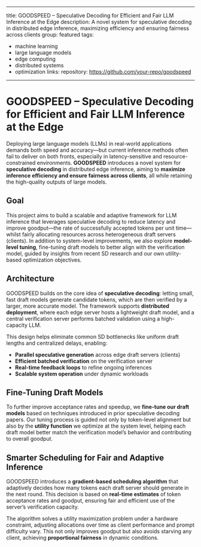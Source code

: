 
---
title: GOODSPEED – Speculative Decoding for Efficient and Fair LLM Inference at the Edge
description: A novel system for speculative decoding in distributed edge inference, maximizing efficiency and ensuring fairness across clients
group: featured
tags:
  - machine learning
  - large language models
  - edge computing
  - distributed systems
  - optimization
links:
  repository: https://github.com/your-repo/goodspeed
---

# GOODSPEED – Speculative Decoding for Efficient and Fair LLM Inference at the Edge

Deploying large language models (LLMs) in real-world applications demands both speed and accuracy—but current inference methods often fail to deliver on both fronts, especially in latency-sensitive and resource-constrained environments. **GOODSPEED** introduces a novel system for **speculative decoding** in distributed edge inference, aiming to **maximize inference efficiency and ensure fairness across clients**, all while retaining the high-quality outputs of large models.

## Goal

This project aims to build a scalable and adaptive framework for LLM inference that leverages speculative decoding to reduce latency and improve goodput—the rate of successfully accepted tokens per unit time—whilst fairly allocating resources across heterogeneous draft servers (clients). In addition to system-level improvements, we also explore **model-level tuning**, fine-tuning draft models to better align with the verification model, guided by insights from recent SD research and our own utility-based optimization objectives.

## Architecture

GOODSPEED builds on the core idea of **speculative decoding**: letting small, fast draft models generate candidate tokens, which are then verified by a larger, more accurate model. The framework supports **distributed deployment**, where each edge server hosts a lightweight draft model, and a central verification server performs batched validation using a high-capacity LLM.

This design helps eliminate common SD bottlenecks like uniform draft lengths and centralized delays, enabling:

- **Parallel speculative generation** across edge draft servers (clients)
- **Efficient batched verification** on the verification server  
- **Real-time feedback loops** to refine ongoing inferences  
- **Scalable system operation** under dynamic workloads  

## Fine-Tuning Draft Models

To further improve acceptance rates and speedup, we **fine-tune our draft models** based on techniques introduced in prior speculative decoding papers. Our tuning process is guided not only by token-level alignment but also by the **utility function** we optimize at the system level, helping each draft model better match the verification model’s behavior and contributing to overall goodput.

## Smarter Scheduling for Fair and Adaptive Inference

GOODSPEED introduces a **gradient-based scheduling algorithm** that adaptively decides how many tokens each draft server should generate in the next round. This decision is based on **real-time estimates** of token acceptance rates and goodput, ensuring fair and efficient use of the server’s verification capacity.

The algorithm solves a utility maximization problem under a hardware constraint, adjusting allocations over time as client performance and prompt difficulty vary. This not only improves goodput but also avoids starving any client, achieving **proportional fairness** in dynamic conditions.
